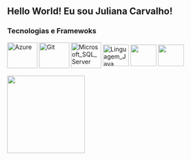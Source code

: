 ## Hello World! Eu sou Juliana Carvalho!

### Tecnologias e Framewoks

<div style="display: inline_block">
  <img align="center" alt="Azure" height="60" width="70" src="https://cdn.jsdelivr.net/gh/devicons/devicon/icons/azure/azure-original-wordmark.svg" />
  <img align="center" alt="Git" height="60" width="70" src="https://cdn.jsdelivr.net/gh/devicons/devicon/icons/git/git-original-wordmark.svg" />
  <img align="center" alt="Microsoft_SQL_Server" height="60" width="70" src="https://cdn.jsdelivr.net/gh/devicons/devicon/icons/microsoftsqlserver/microsoftsqlserver-plain-wordmark.svg">
  <img align="center" alt="Linguagem_Java" height="50" width="60" src="https://cdn.jsdelivr.net/gh/devicons/devicon/icons/java/java-original-wordmark.svg">
  <img align="center" alt="" height="50" width="60" src="https://cdn.jsdelivr.net/gh/devicons/devicon/icons/tomcat/tomcat-original-wordmark.svg" />
  <img align="center" alt="" height="50" width="60" src="https://cdn.jsdelivr.net/gh/devicons/devicon/icons/vscode/vscode-original-wordmark.svg" /> 
</div><br>
<div>
  <a href="https://github.com/juhcarvalho"/>
  <img height="180em" src="https://github-readme-stats.vercel.app/api?username=juhcarvalho&show_icons=true&theme=tokyonight&include_all_commits=true&count_private=true"/>
 <!-- <img height="180em" src="https://github-readme-stats.vercel.app/api/top-langs/?username=juhcarvalho&layout=compact&langs_count=7&theme=tokyonight"/>-->
</div>

 
